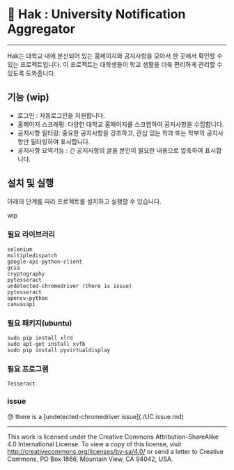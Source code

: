 # 📢 Hak : University Notification Aggregator

---
Hak는 대학교 내에 분산되어 있는 홈페이지와 공지사항을 모아서 한 곳에서 확인할 수 있는 프로젝트입니다. 이 프로젝트는 대학생들이 학교 생활을 더욱 편리하게 관리할 수 있도록 도와줍니다.

## 기능 (wip)

- 로그인 : 자동로그인을 지원합니다.
- 홈페이지 스크래핑: 다양한 대학교 홈페이지를 스크랩하여 공지사항을 수집합니다.
- 공지사항 필터링: 중요한 공지사항을 강조하고, 관심 있는 학과 또는 학부의 공지사항만 필터링하여 표시합니다.
- 공지사항 요약기능 : 긴 공지사항의 글을 본인이 필요한 내용으로 압축하여 표시합니다.

## 설치 및 실행

아래의 단계를 따라 프로젝트를 설치하고 실행할 수 있습니다.

wip

### 필요 라이브러리
    selenium
    multipledispatch 
    google-api-python-client
    gcsa
    cryptography
    pytesseract
    undetected-chromedriver (there is issue)
    pytesseract
    opencv-python
    canvasapi

### 필요 패키지(ubuntu)
```commandline
sudo pip install xlrd
sudo apt-get install xvfb
sudo pip install pyvirtualdisplay
```

### 필요 프로그램
    Tesseract

### issue
😓 there is a [undetected-chromedriver issue](./UC issue.md)

---
This work is licensed under the Creative Commons Attribution-ShareAlike 4.0 International License.
To view a copy of this license, visit http://creativecommons.org/licenses/by-sa/4.0/ 
or send a letter to Creative Commons, PO Box 1866, Mountain View, CA 94042, USA.
